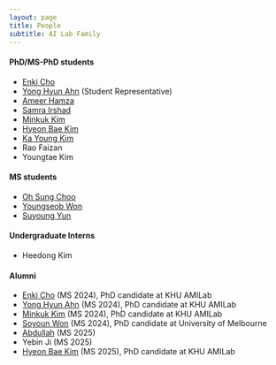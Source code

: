```yaml
---
layout: page
title: People
subtitle: AI Lab Family
---
```

  
#### PhD/MS-PhD students
* [Enki Cho](students/EnkiCho.md) 
* [Yong Hyun Ahn](students/YongHyunAhn.md) (Student Representative)                         
* [Ameer Hamza](students/AmeerHamza.md)
* [Samra Irshad](students/Sam.md)
* [Minkuk Kim](students/MinKukKim.md)
* [Hyeon Bae Kim](students/HyeonbaeKim.md)
* [Ka Young Kim](students/KaYoungKim.md)
* Rao Faizan
* Youngtae Kim
  
#### MS students
* [Oh Sung Choo](students/OhsungChoo.md)
* [Youngseob Won](students/YoungseobWon.md)
* [Suyoung Yun](students/SuyoungYun.md)

#### Undergraduate Interns
* Heedong Kim



#### Alumni
* [Enki Cho](students/EnkiCho.md) (MS 2024), PhD candidate at KHU AMILab
* [Yong Hyun Ahn](students/YongHyunAhn.md) (MS 2024), PhD candidate at KHU AMILab
* [Minkuk Kim](students/MinKukKim.md) (MS 2024), PhD candidate at KHU AMILab
* [Soyoun Won](students/SoyeonOne.md) (MS 2024), PhD candidate at University of Melbourne
* [Abdullah](students/Abdullah.md) (MS 2025)
* Yebin Ji (MS 2025)
* [Hyeon Bae Kim](students/HyeonbaeKim.md) (MS 2025), PhD candidate at KHU AMILab

